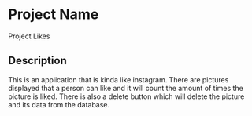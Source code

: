 # Project Name

Project Likes

## Description

This is an application that is kinda like instagram. There are pictures displayed that a person can like and it will count the amount of times the picture is liked. There is also a delete button which will delete the picture and its data from the database.

